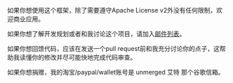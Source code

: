 如果你想使用这个框架，除了需要遵守Apache License v2外没有任何限制，欢迎商业应用。

如果你想了解开发规划或者和我讨论这个项目，请加入[邮件列表](https://groups.google.com/forum/#!forum/mlf-users)。

如果你想回馈代码，应该在发送一个pull request前和我充分讨论你的点子，这帮助我读懂你的修改并尽可能快地完成代码审查。

如果你想捐赠，我的淘宝/paypal/wallet账号是 unmerged 艾特 那个谷歌信箱。
